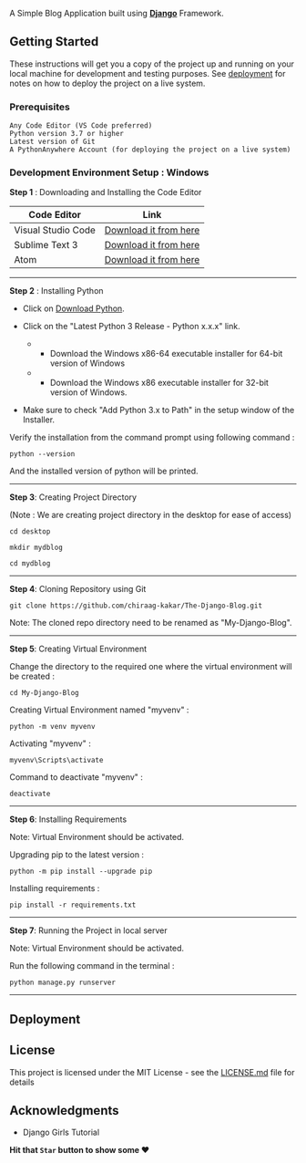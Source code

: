A Simple Blog Application built using **[Django](https://docs.djangoproject.com/en/3.1/)** Framework.

## Getting Started

These instructions will get you a copy of the project up and running on your local machine for development and testing purposes. See [deployment](#Deployment) for notes on how to deploy the project on a live system.

### Prerequisites
```
Any Code Editor (VS Code preferred)
Python version 3.7 or higher
Latest version of Git
A PythonAnywhere Account (for deploying the project on a live system)
```

### Development Environment Setup : Windows
**Step 1** : Downloading and Installing the Code Editor

| **Code Editor** | **Link** 	|
|-	|-	|
| Visual Studio Code 	| [Download it from here](https://code.visualstudio.com/)	|
| Sublime Text 3 	| [Download it from here](https://www.sublimetext.com/3) |
| Atom 	| [Download it from here](https://atom.io/)	|

---
**Step 2** : Installing Python
* Click on [Download Python](https://www.python.org/downloads/windows/).
* Click on the "Latest Python 3 Release - Python x.x.x" link.
   * * Download the Windows x86-64 executable installer for 64-bit version of Windows
   * * Download the Windows x86 executable installer for 32-bit version of Windows.


* Make sure to check "Add Python 3.x to Path" in the setup window of the Installer.

Verify the installation from the command prompt using following command :
```
python --version
```
And the installed version of python will be printed.


---
**Step 3**: Creating Project Directory 


(Note : We are creating project directory in the desktop for ease of access)

```
cd desktop

mkdir mydblog

cd mydblog
```
---
**Step 4**: Cloning Repository using Git
```
git clone https://github.com/chiraag-kakar/The-Django-Blog.git
```
Note: The cloned repo directory need to be renamed as "My-Django-Blog".

---
**Step 5**: Creating Virtual Environment

Change the directory to the required one where the virtual environment will be created :
```
cd My-Django-Blog
```
Creating Virtual Environment named "myvenv" :
```
python -m venv myvenv
```
Activating "myvenv" :
```
myvenv\Scripts\activate
```
Command to deactivate "myvenv" :
```
deactivate
```
---
**Step 6**: Installing Requirements


Note: Virtual Environment should be activated.


Upgrading pip to the latest version :
```
python -m pip install --upgrade pip
```


Installing requirements :
```
pip install -r requirements.txt
```
---
**Step 7**: Running the Project in local server


Note: Virtual Environment should be activated.


Run the following command in the terminal :
```
python manage.py runserver
```

---
## Deployment



## License

This project is licensed under the MIT License - see the [LICENSE.md](LICENSE.md) file for details

## Acknowledgments

* Django Girls Tutorial


**Hit that `Star` button to show some ❤️**
